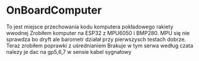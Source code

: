 # OnBoardComputer

To jest miejsce przechowania kodu komputera pokładowego rakiety wwodnej
Zrobiłem komputer na ESP32 z MPU6050 i BMP280. MPU się nie sprawdza bo dryft ale barometr działał przy pierwszysch testach dobrze. Teraz zrobiłem poprawki z uśrednianiem
Brakuje w tym serwa według czata nalezy je dac na gp5,6,7 w sensie kabel sygnałowy

